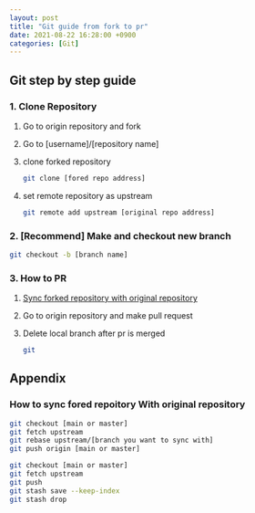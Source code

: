 ```yaml
---
layout: post
title: "Git guide from fork to pr"
date: 2021-08-22 16:28:00 +0900
categories: [Git]
---
```


## Git step by step guide

### 1. Clone Repository

1. Go to origin repository and fork

2. Go to [username]/[repository name]

3. clone forked repository 

   ``` sh
   git clone [fored repo address]
   ```

4. set remote repository as upstream

   ``` sh
   git remote add upstream [original repo address]
   ```

### 2. [Recommend] Make and checkout  new branch 

``` sh
git checkout -b [branch name]
```

### 3. How to PR

1. [Sync forked repository with original repository](#How-to-sync-fored-repoitory-With-original-repository)

2. Go to origin repository and make pull request

3. Delete local branch after pr is merged

   ``` sh
   git 
   ```

   

## Appendix

### How to sync fored repoitory With original repository

``` sh
git checkout [main or master]
git fetch upstream
git rebase upstream/[branch you want to sync with]
git push origin [main or master]
```

``` sh
git checkout [main or master]
git fetch upstream
git push
git stash save --keep-index
git stash drop
```